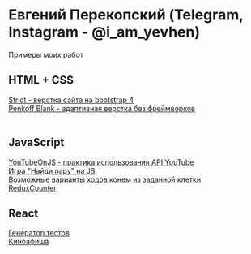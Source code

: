 

# Евгений Перекопский (Telegram, Instagram - @i_am_yevhen)<br>
Примеры моих работ

## HTML + CSS
[Strict - верстка сайта на bootstrap 4](https://perekopskyi.github.io/strict/ "Верстка с нуля") <br>
[Penkoff Blank - адаптивная верстка без фреймворков](https://perekopskyi.github.io/penkoff/ "Верстка по макету с нуля") <br>
<br>
## JavaScript
[YouTubeOnJS - практика использования API YouTube](https://perekopskyi.github.io/YouTubeOnJS/ "Практика использования YouTube API")<br>
[Игра "Найди пару" на JS](https://perekopskyi.github.io/task3-findThePairJS/ "Начать игру")<br>
[Возможные варианты ходов конем из заданной клетки](https://perekopskyi.github.io/task4-moveHorseOnBoard/ "Возможные варианты ходов конем из заданной клетки на шахматной доске")<br>
[ReduxCounter](https://perekopskyi.github.io/ReduxCounter/)<br>

## React
[Генератор тестов](https://react-quiz-d9fe7.web.app/)<br>
[Киноафиша](https://perekopskyi.github.io/ReactWarriors-Films/)
